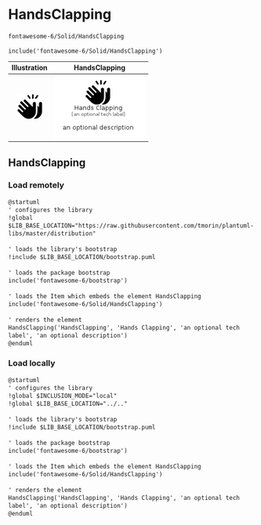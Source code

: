 # HandsClapping


```text
fontawesome-6/Solid/HandsClapping
```

```text
include('fontawesome-6/Solid/HandsClapping')
```



| Illustration | HandsClapping |
| :---: | :---: |
| ![illustration for Illustration](../../fontawesome-6/Solid/HandsClapping.png) | ![illustration for HandsClapping](../../fontawesome-6/Solid/HandsClapping.Local.png) |




## HandsClapping

### Load remotely
```plantuml
@startuml
' configures the library
!global $LIB_BASE_LOCATION="https://raw.githubusercontent.com/tmorin/plantuml-libs/master/distribution"

' loads the library's bootstrap
!include $LIB_BASE_LOCATION/bootstrap.puml

' loads the package bootstrap
include('fontawesome-6/bootstrap')

' loads the Item which embeds the element HandsClapping
include('fontawesome-6/Solid/HandsClapping')

' renders the element
HandsClapping('HandsClapping', 'Hands Clapping', 'an optional tech label', 'an optional description')
@enduml
```

### Load locally
```plantuml
@startuml
' configures the library
!global $INCLUSION_MODE="local"
!global $LIB_BASE_LOCATION="../.."

' loads the library's bootstrap
!include $LIB_BASE_LOCATION/bootstrap.puml

' loads the package bootstrap
include('fontawesome-6/bootstrap')

' loads the Item which embeds the element HandsClapping
include('fontawesome-6/Solid/HandsClapping')

' renders the element
HandsClapping('HandsClapping', 'Hands Clapping', 'an optional tech label', 'an optional description')
@enduml
```

